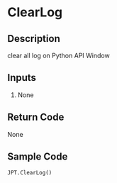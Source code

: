 # ClearLog

## Description

clear all log on Python API Window

## Inputs

1. None

## Return Code

None

## Sample Code

```python
JPT.ClearLog()
```
